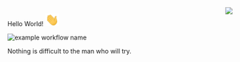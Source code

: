 <a href="#">
<img align="right" src="https://github-readme-stats.vercel.app/api?username=ju-ch&show_icons=true&hide_border=true&icon_color=#33292a&title_color=#586069">
</a>

Hello World! <img src="https://github.com/ABSphreak/ABSphreak/blob/master/gifs/Hi.gif" width="30px">

![example workflow name](https://github.com/ju-ch/blog/workflows/Sync-Pages/badge.svg)

Nothing is difficult to the man who will try.

